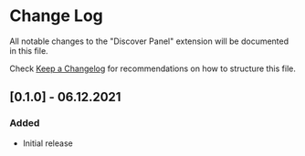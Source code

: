 # Change Log

All notable changes to the "Discover Panel" extension will be documented in this file.

Check [Keep a Changelog](http://keepachangelog.com/) for recommendations on how to structure this file.

## [0.1.0] - 06.12.2021

### Added

-   Initial release
